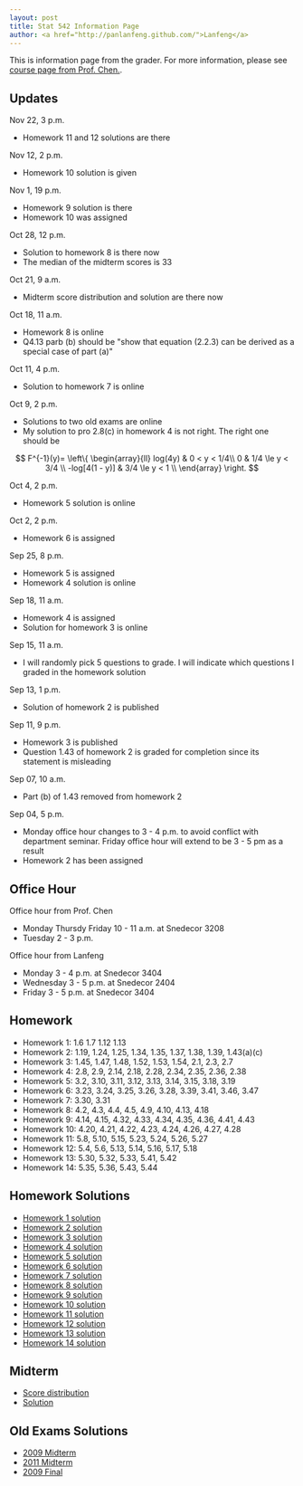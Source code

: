 ```yaml
---
layout: post
title: Stat 542 Information Page
author: <a href="http://panlanfeng.github.com/">Lanfeng</a>
---
```

This is information page from the grader. For more information, please see [course page from Prof. Chen.](http://www.public.iastate.edu/~songchen/ST542-2013.htm).

## Updates

Nov 22, 3 p.m.

 - Homework 11 and 12 solutions are there

Nov 12, 2 p.m.

 - Homework 10 solution is given
 
Nov 1, 19 p.m.
 
 - Homework 9 solution is there
 - Homework 10 was assigned

Oct 28, 12 p.m.

 - Solution to homework 8 is there now
 - The median of the midterm scores is 33

Oct 21, 9 a.m.

 - Midterm score distribution and solution are there now
 
Oct 18, 11 a.m.

 - Homework 8 is online
 - Q4.13 parb (b) should be "show that equation (2.2.3) can be derived as a special case of part (a)"

Oct 11, 4 p.m.

 - Solution to homework 7 is online

 Oct 9, 2 p.m.

 - Solutions to two old exams are online
 - My solution to pro 2.8(c) in homework 4 is not right. The right one should be

$$ 
F^{-1}(y)= \left\{ \begin{array}{ll} log(4y) & 0 < y < 1/4\\ 0 & 1/4 \le y < 3/4 \\ -log[4(1 - y)] & 3/4 \le y < 1 \\ \end{array} \right.
$$

Oct 4, 2 p.m.  

 - Homework 5 solution is online  

Oct 2, 2 p.m.

 - Homework 6 is assigned  

Sep 25, 8 p.m.

 - Homework 5 is assigned  
 - Homework 4 solution is online  

Sep 18, 11 a.m.

 - Homework 4 is assigned  
 - Solution for homework 3 is online  
 
Sep 15, 11 a.m.

 - I will randomly pick 5 questions to grade. I will indicate which questions I graded in the homework solution  

Sep 13, 1 p.m.

 - Solution of homework 2 is published  

Sep 11, 9 p.m.

 - Homework 3 is published  
 - Question 1.43 of homework 2 is graded for completion since its statement is misleading  

Sep 07, 10 a.m.

 - Part (b) of 1.43 removed from homework 2

Sep 04, 5 p.m.

 - Monday office hour changes to 3 - 4 p.m. to avoid conflict with department seminar. Friday office hour will extend to be 3 - 5 pm as a result  
 - Homework 2 has been assigned  

## Office Hour
Office hour from Prof. Chen

 - Monday Thursdy Friday 10 - 11 a.m. at Snedecor 3208  
 - Tuesday 2 - 3 p.m.

Office hour from Lanfeng

 - Monday 3 - 4 p.m. at Snedecor 3404   
 - Wednesday 3 - 5 p.m. at Snedecor 2404   
 - Friday 3 - 5 p.m. at Snedecor 3404  

## Homework  
 - Homework 1: 1.6 1.7 1.12 1.13
 - Homework 2: 1.19, 1.24, 1.25, 1.34, 1.35, 1.37, 1.38, 1.39, 1.43(a)(c) 
 - Homework 3: 1.45, 1.47, 1.48, 1.52, 1.53, 1.54, 2.1, 2.3, 2.7
 - Homework 4: 2.8, 2.9, 2.14, 2.18, 2.28, 2.34, 2.35, 2.36, 2.38
 - Homework 5: 3.2, 3.10, 3.11, 3.12, 3.13, 3.14, 3.15, 3.18, 3.19
 - Homework 6: 3.23, 3.24, 3.25, 3.26, 3.28, 3.39, 3.41, 3.46, 3.47
 - Homework 7: 3.30, 3.31
 - Homework 8: 4.2, 4.3, 4.4, 4.5, 4.9, 4.10, 4.13, 4.18
 - Homework 9: 4.14, 4.15, 4.32, 4.33, 4.34, 4.35, 4.36, 4.41, 4.43
 - Homework 10: 4.20, 4.21, 4.22, 4.23, 4.24, 4.26, 4.27, 4.28
 - Homework 11: 5.8, 5.10, 5.15, 5.23, 5.24, 5.26, 5.27
 - Homework 12: 5.4, 5.6,  5.13, 5.14, 5.16, 5.17, 5.18
 - Homework 13: 5.30, 5.32, 5.33, 5.41, 5.42
 - Homework 14: 5.35, 5.36, 5.43, 5.44

## Homework Solutions
 - [Homework 1 solution](http://www.public.iastate.edu/~pan/doc/stat542/stat542_hw1.pdf)
 - [Homework 2 solution](http://www.public.iastate.edu/~pan/doc/stat542/stat542_hw2.pdf)
 - [Homework 3 solution](http://www.public.iastate.edu/~pan/doc/stat542/stat542_hw3.pdf)
 - [Homework 4 solution](http://www.public.iastate.edu/~pan/doc/stat542/stat542_hw4.pdf)
 - [Homework 5 solution](http://www.public.iastate.edu/~pan/doc/stat542/stat542_hw5.pdf)
 - [Homework 6 solution](http://www.public.iastate.edu/~pan/doc/stat542/stat542_hw6.pdf)
 - [Homework 7 solution](http://www.public.iastate.edu/~pan/doc/stat542/stat542_hw7.pdf)
 - [Homework 8 solution](http://www.public.iastate.edu/~pan/doc/stat542/stat542_hw8.pdf)
 - [Homework 9 solution](http://www.public.iastate.edu/~pan/doc/stat542/stat542_hw9.pdf)
 - [Homework 10 solution](http://www.public.iastate.edu/~pan/doc/stat542/stat542_hw10.pdf)
 - [Homework 11 solution](http://www.public.iastate.edu/~pan/doc/stat542/stat542_hw11.pdf)
 - [Homework 12 solution](http://www.public.iastate.edu/~pan/doc/stat542/stat542_hw12.pdf)
 - [Homework 13 solution](http://www.public.iastate.edu/~pan/doc/stat542/stat542_hw13.pdf)
 - [Homework 14 solution](http://www.public.iastate.edu/~pan/doc/stat542/stat542_hw14.pdf)

## Midterm
 - [Score distribution](http://www.public.iastate.edu/~pan/doc/stat542/midterm_score_distn.pdf)
 - [Solution](http://www.public.iastate.edu/~pan/doc/stat542/midterm_solution.pdf)

## Old Exams Solutions
 - [2009 Midterm](http://www.public.iastate.edu/~pan/doc/stat542/T1a-2009.pdf)
 - [2011 Midterm](http://www.public.iastate.edu/~pan/doc/stat542/T1a-2011.pdf)
 - [2009 Final](http://www.public.iastate.edu/~pan/doc/stat542/2009solution.pdf)





